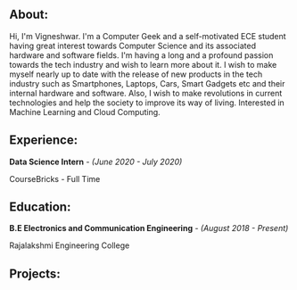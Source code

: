 ## About:

Hi, I'm Vigneshwar. I'm a Computer Geek and a self-motivated ECE student having great interest towards Computer Science and its associated hardware and software fields. I'm having a long and a profound passion towards the tech industry and wish to learn more about it. I wish to make myself nearly up to date with the release of new products in the tech industry such as Smartphones, Laptops, Cars, Smart Gadgets etc and their internal hardware and software. Also, I wish to make revolutions in current technologies and help the society to improve its way of living. Interested in Machine Learning and Cloud Computing.


## Experience:

**Data Science Intern** - *(June 2020 - July 2020)*

CourseBricks - Full Time

## Education:

**B.E Electronics and Communication Engineering** - *(August 2018 - Present)*

Rajalakshmi Engineering College 

## Projects:
